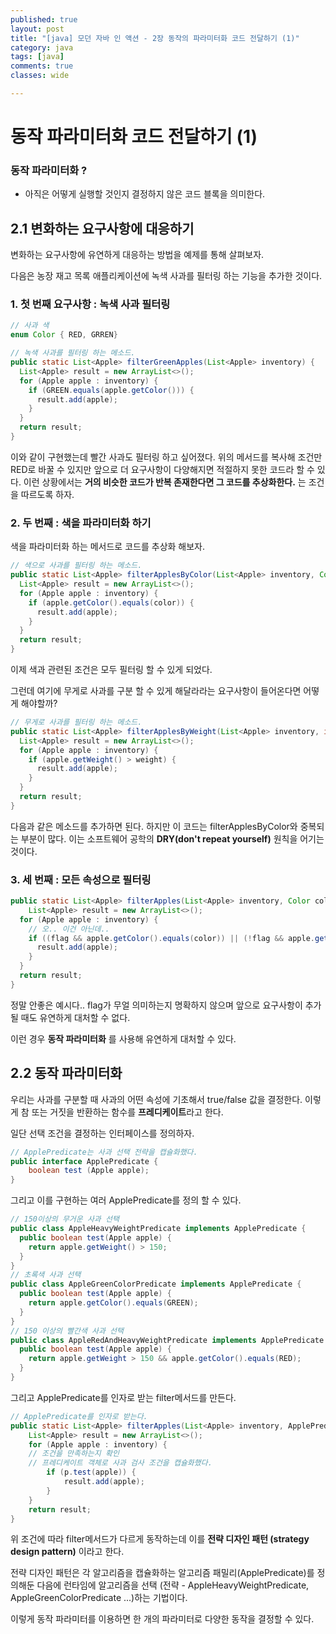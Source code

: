 ```yaml
---
published: true
layout: post
title: "[java] 모던 자바 인 액션 - 2장 동작의 파라미터화 코드 전달하기 (1)"
category: java
tags: [java]
comments: true
classes: wide

---
```


# 동작 파라미터화 코드 전달하기 (1)

### 동작 파라미터화 ? 

* 아직은 어떻게 실행할 것인지 결정하지 않은 코드 블록을 의미한다.



## 2.1 변화하는 요구사항에 대응하기

변화하는 요구사항에 유연하게 대응하는 방법을 예제를 통해 살펴보자.

다음은 농장 재고 목록 애플리케이션에 녹색 사과를 필터링 하는 기능을 추가한 것이다.

### 1. 첫 번째 요구사항 : 녹색 사과 필터링

```java
// 사과 색
enum Color { RED, GRREN}
```

```java
// 녹색 사과를 필터링 하는 메소드.
public static List<Apple> filterGreenApples(List<Apple> inventory) {
  List<Apple> result = new ArrayList<>();
  for (Apple apple : inventory) {
    if (GREEN.equals(apple.getColor())) {
      result.add(apple);
    }
  }
  return result;
}
```

이와 같이 구현했는데 빨간 사과도 필터링 하고 싶어졌다. 위의 메서드를 복사해 조건만 RED로 바꿀 수 있지만 앞으로 더 요구사항이 다양해지면 적절하지 못한 코드라 할 수 있다. 이런 상황에서는 **거의 비슷한 코드가 반복 존재한다면 그 코드를 추상화한다.** 는 조건을 따르도록 하자.



### 2. 두 번째 : 색을 파라미터화 하기

색을 파라미터화 하는 메서드로 코드를 추상화 해보자.

```java
// 색으로 사과를 필터링 하는 메소드.
public static List<Apple> filterApplesByColor(List<Apple> inventory, Color color) {
  List<Apple> result = new ArrayList<>();
  for (Apple apple : inventory) {
    if (apple.getColor().equals(color)) {
      result.add(apple);
    }
  }
  return result;
}
```

이제 색과 관련된 조건은 모두 필터링 할 수 있게 되었다.

그런데 여기에 무게로 사과를 구분 할 수 있게 해달라라는 요구사항이 들어온다면 어떻게 해야할까?

```java
// 무게로 사과를 필터링 하는 메소드.
public static List<Apple> filterApplesByWeight(List<Apple> inventory, int weight) {
  List<Apple> result = new ArrayList<>();
  for (Apple apple : inventory) {
    if (apple.getWeight() > weight) {
      result.add(apple);
    }
  }
  return result;
}
```

다음과 같은 메소드를 추가하면 된다. 하지만 이 코드는 filterApplesByColor와 중복되는 부분이 많다. 이는 소프트웨어 공학의 __DRY(don't repeat yourself)__ 원칙을 어기는 것이다.



### 3. 세 번째 : 모든 속성으로 필터링

```java
public static List<Apple> filterApples(List<Apple> inventory, Color color, int weight, 	 	boolean flag) {
	List<Apple> result = new ArrayList<>();
  for (Apple apple : inventory) {
    // 오.. 이건 아닌데..
    if ((flag && apple.getColor().equals(color)) || (!flag && apple.getWeight() > weight)){
      result.add(apple);
    }
  }
  return result;
}
```

정말 안좋은 예시다.. flag가 무얼 의미하는지 명확하지 않으며 앞으로 요구사항이 추가될 때도 유연하게 대처할 수 없다.

이런 경우 __동작 파라미터화__ 를 사용해 유연하게 대처할 수 있다. 



## 2.2 동작 파라미터화

우리는 사과를 구분할 때 사과의 어떤 속성에 기초해서 true/false 값을 결정한다. 이렇게 참 또는 거짓을 반환하는 함수를 **프레디케이트**라고 한다. 

일단 선택 조건을 결정하는 인터페이스를 정의하자.

```java
// ApplePredicate는 사과 선택 전략을 캡슐화했다.
public interface ApplePredicate {
	boolean test (Apple apple);
}
```

그리고 이를 구현하는 여러 ApplePredicate를 정의 할 수 있다.

```java
// 150이상의 무거운 사과 선택
public class AppleHeavyWeightPredicate implements ApplePredicate {
  public boolean test(Apple apple) {
    return apple.getWeight() > 150;
  }
}
// 초록색 사과 선택
public class AppleGreenColorPredicate implements ApplePredicate {
  public boolean test(Apple apple) {
    return apple.getColor().equals(GREEN);
  }
}
// 150 이상의 빨간색 사과 선택
public class AppleRedAndHeavyWeightPredicate implements ApplePredicate {
  public boolean test(Apple apple) {
    return apple.getWeight > 150 && apple.getColor().equals(RED);
  }
}
```

그리고 ApplePredicate를 인자로 받는 filter메서드를 만든다.

```java
// ApplePredicate를 인자로 받는다.
public static List<Apple> filterApples(List<Apple> inventory, ApplePredicate p) {
	List<Apple> result = new ArrayList<>();
	for (Apple apple : inventory) {
    // 조건을 만족하는지 확인
    // 프레디케이트 객체로 사과 검사 조건을 캡슐화했다.
		if (p.test(apple)) {
			result.add(apple);
		}
	}
	return result;
}
```

위 조건에 따라 filter메서드가 다르게 동작하는데 이를 **전략 디자인 패턴 (strategy design pattern)** 이라고 한다.

전략 디자인 패턴은 각 알고리즘을 캡슐화하는 알고리즘 패밀리(ApplePredicate)를 정의해둔 다음에 런타임에 알고리즘을 선택 (전략 - AppleHeavyWeightPredicate, AppleGreenColorPredicate ...)하는 기법이다.

이렇게 동작 파라미터를 이용하면 한 개의 파라미터로 다양한 동작을 결정할 수 있다.





